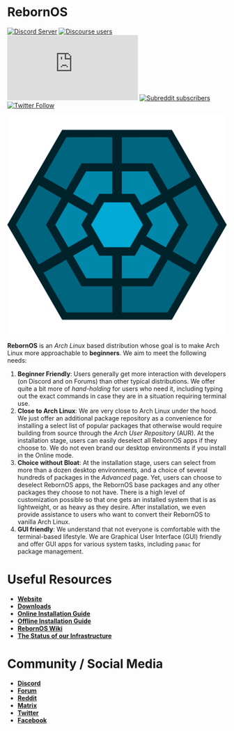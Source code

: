 # RebornOS

[![Discord Server](https://dcbadge.vercel.app/api/server/cU5s6MPpQH?style=flat)](https://discord.gg/cU5s6MPpQH)
[![Discourse users](https://img.shields.io/discourse/users?label=Forum&logo=discourse&server=https%3A%2F%2Frebornos.discourse.group)](https://rebornos.discourse.group/)
[![Matrix](https://img.shields.io/matrix/rebornos:matrix.org?label=Matrix&logo=matrix&server_fqdn=matrix.org)](https://matrix.to/#/#rebornos:matrix.org)
[![Subreddit subscribers](https://img.shields.io/reddit/subreddit-subscribers/rebornos?style=social)](https://www.reddit.com/r/rebornos/)
[![Twitter Follow](https://img.shields.io/twitter/follow/rebornoslinux)](https://twitter.com/rebornoslinux)

![RebornOS Logo](rebornos_logo.png)

**RebornOS** is an *Arch Linux* based distribution whose goal is to make Arch Linux more approachable to **beginners**. We aim to meet the following needs:
1. **Beginner Friendly**: Users generally get more interaction with developers (on Discord and on Forums) than other typical distributions. 
We offer quite a bit more of *hand-holding* for users who need it, including typing out the exact commands in case they are in a situation requiring terminal use.
2. **Close to Arch Linux**: We are very close to Arch Linux under the hood. We just offer an additional package repository as a convenience for installing a select list of popular packages that otherwise would require building from source through the *Arch User Repository* (AUR).
At the installation stage, users can easily deselect all RebornOS apps if they choose to. We do not even brand our desktop environments if you install in the Online mode.
3. **Choice without Bloat**: At the installation stage, users can select from more than a dozen desktop environments, and a choice of several hundreds of packages in the *Advanced* page.
Yet, users can choose to deselect RebornOS apps, the RebornOS base packages and any other packages they choose to not have. 
There is a high level of customization possible so that one gets an installed system that is as lightweight, or as heavy as they desire.
After installation, we even provide assistance to users who want to convert their RebornOS to vanilla Arch Linux.
4. **GUI friendly**: We understand that not everyone is comfortable with the terminal-based lifestyle. 
We are Graphical User Interface (GUI) friendly and offer GUI apps for various system tasks, including `pamac` for package management.

# Useful Resources
- [**Website**](https://www.rebornos.org/)
- [**Downloads**](https://www.rebornos.org/download/)
- [**Online Installation Guide**](https://wiki.rebornos.org/en/installation/calamares-online)
- [**Offline Installation Guide**](https://wiki.rebornos.org/en/installation/calamares-offline)
- [**RebornOS Wiki**](https://wiki.rebornos.org)
- [**The Status of our Infrastructure**](https://status.rebornos.org/)


# Community / Social Media
- [**Discord**](https://discord.com/invite/cU5s6MPpQH)
- [**Forum**](https://rebornos.discourse.group)
- [**Reddit**](https://www.reddit.com/r/rebornos/)
- [**Matrix**](https://matrix.to/#/#rebornos:matrix.org)
- [**Twitter**](https://twitter.com/rebornoslinux)
- [**Facebook**](https://www.facebook.com/rebornos/)
